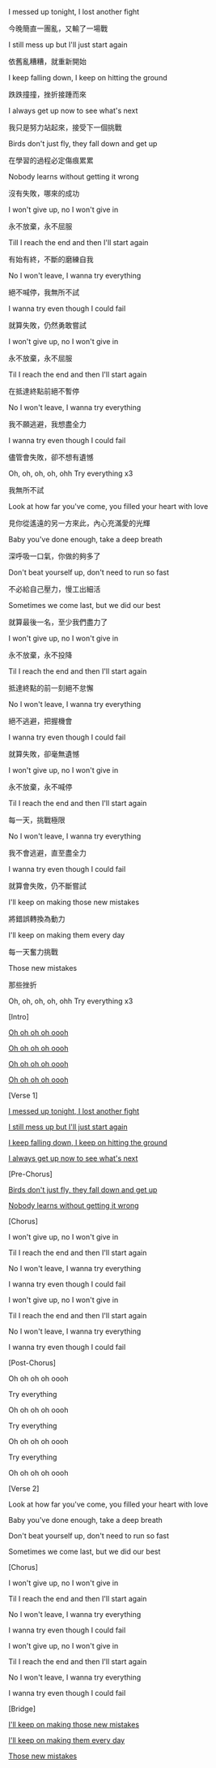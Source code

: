 I messed up tonight, I lost another fight

今晚簡直一團亂，又輸了一場戰

I still mess up but I'll just start again

依舊亂糟糟，就重新開始

I keep falling down, I keep on hitting the ground

跌跌撞撞，挫折接踵而來

I always get up now to see what's next

我只是努力站起來，接受下一個挑戰

Birds don't just fly, they fall down and get up

在學習的過程必定傷痕累累

Nobody learns without getting it wrong

沒有失敗，哪來的成功

I won't give up, no I won't give in

永不放棄，永不屈服

Till I reach the end and then I'll start again

有始有終，不斷的磨練自我

No I won't leave, I wanna try everything

絕不喊停，我無所不試

I wanna try even though I could fail

就算失敗，仍然勇敢嘗試

I won't give up, no I won't give in

永不放棄，永不屈服

Til I reach the end and then I'll start again

在抵達終點前絕不暫停

No I won't leave, I wanna try everything

我不願逃避，我想盡全力

I wanna try even though I could fail

儘管會失敗，卻不想有遺憾

Oh, oh, oh, oh, ohh Try everything  x3

我無所不試

 

Look at how far you've come, you filled your heart with love

見你從遙遠的另一方來此，內心充滿愛的光輝

Baby you've done enough, take a deep breath

深呼吸一口氣，你做的夠多了

Don't beat yourself up, don't need to run so fast

不必給自己壓力，慢工出細活

Sometimes we come last, but we did our best

就算最後一名，至少我們盡力了

I won't give up, no I won't give in

永不放棄，永不投降

Til I reach the end and then I'll start again

抵達終點的前一刻絕不怠懈

No I won't leave, I wanna try everything

絕不逃避，把握機會

I wanna try even though I could fail

就算失敗，卻毫無遺憾

I won't give up, no I won't give in

永不放棄，永不喊停

Til I reach the end and then I'll start again

每一天，挑戰極限

No I won't leave, I wanna try everything

我不會逃避，直至盡全力

I wanna try even though I could fail

就算會失敗，仍不斷嘗試

I'll keep on making those new mistakes

將錯誤轉換為動力

I'll keep on making them every day

每一天奮力挑戰

Those new mistakes

那些挫折

Oh, oh, oh, oh, ohh Try everything  x3

[Intro]

[Oh oh oh oh oooh](https://genius.com/Shakira-try-everything-lyrics#note-8838778)

[Oh oh oh oh oooh](https://genius.com/Shakira-try-everything-lyrics#note-8838778)

[Oh oh oh oh oooh](https://genius.com/Shakira-try-everything-lyrics#note-8838778)

[Oh oh oh oh oooh](https://genius.com/Shakira-try-everything-lyrics#note-8838778)

[Verse 1]

[I messed up tonight, I lost another fight](https://genius.com/Shakira-try-everything-lyrics#note-8760027)

[I still mess up but I'll just start again](https://genius.com/Shakira-try-everything-lyrics#note-8760027)

[I keep falling down, I keep on hitting the ground](https://genius.com/Shakira-try-everything-lyrics#note-8760027)

[I always get up now to see what's next](https://genius.com/Shakira-try-everything-lyrics#note-8760027)

[Pre-Chorus]

[Birds don't just fly, they fall down and get up](https://genius.com/Shakira-try-everything-lyrics#note-8760036)

[Nobody learns without getting it wrong](https://genius.com/Shakira-try-everything-lyrics#note-8760036)

[Chorus]

I won't give up, no I won't give in

Til I reach the end and then I'll start again

No I won't leave, I wanna try everything

I wanna try even though I could fail

I won't give up, no I won't give in

Til I reach the end and then I'll start again

No I won't leave, I wanna try everything

I wanna try even though I could fail

[Post-Chorus]

Oh oh oh oh oooh

Try everything

Oh oh oh oh oooh

Try everything

Oh oh oh oh oooh

Try everything

Oh oh oh oh oooh

[Verse 2]

Look at how far you've come, you filled your heart with love

Baby you've done enough, take a deep breath

Don't beat yourself up, don't need to run so fast

Sometimes we come last, but we did our best

[Chorus]

I won't give up, no I won't give in

Til I reach the end and then I'll start again

No I won't leave, I wanna try everything

I wanna try even though I could fail

I won't give up, no I won't give in

Til I reach the end and then I'll start again

No I won't leave, I wanna try everything

I wanna try even though I could fail

[Bridge]

[I'll keep on making those new mistakes](https://genius.com/Shakira-try-everything-lyrics#note-11136837)

[I'll keep on making them every day](https://genius.com/Shakira-try-everything-lyrics#note-11136837)

[Those new mistakes](https://genius.com/Shakira-try-everything-lyrics#note-11136837)